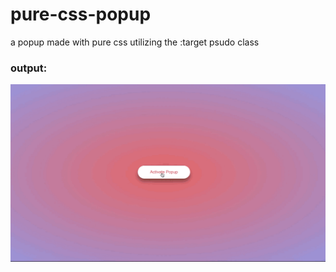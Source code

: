 # pure-css-popup
a popup made with pure css utilizing the :target psudo class
### output:
![output gif](https://github.com/magdalent/pure-css-popup/blob/main/output/popup.gif)
